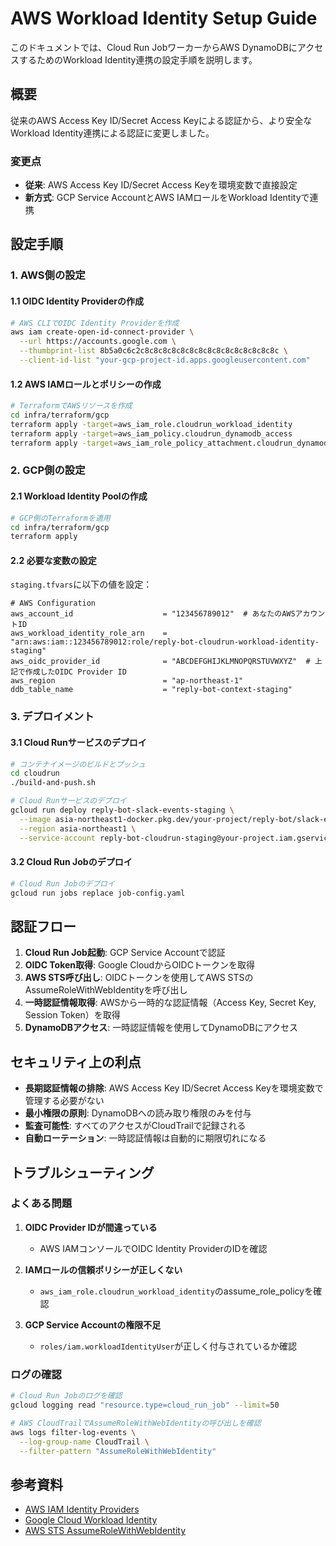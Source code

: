 # AWS Workload Identity Setup Guide

このドキュメントでは、Cloud Run JobワーカーからAWS DynamoDBにアクセスするためのWorkload Identity連携の設定手順を説明します。

## 概要

従来のAWS Access Key ID/Secret Access Keyによる認証から、より安全なWorkload Identity連携による認証に変更しました。

### 変更点

- **従来**: AWS Access Key ID/Secret Access Keyを環境変数で直接設定
- **新方式**: GCP Service AccountとAWS IAMロールをWorkload Identityで連携

## 設定手順

### 1. AWS側の設定

#### 1.1 OIDC Identity Providerの作成

```bash
# AWS CLIでOIDC Identity Providerを作成
aws iam create-open-id-connect-provider \
  --url https://accounts.google.com \
  --thumbprint-list 8b5a0c6c2c8c8c8c8c8c8c8c8c8c8c8c8c8c8c8c \
  --client-id-list "your-gcp-project-id.apps.googleusercontent.com"
```

#### 1.2 AWS IAMロールとポリシーの作成

```bash
# TerraformでAWSリソースを作成
cd infra/terraform/gcp
terraform apply -target=aws_iam_role.cloudrun_workload_identity
terraform apply -target=aws_iam_policy.cloudrun_dynamodb_access
terraform apply -target=aws_iam_role_policy_attachment.cloudrun_dynamodb_policy
```

### 2. GCP側の設定

#### 2.1 Workload Identity Poolの作成

```bash
# GCP側のTerraformを適用
cd infra/terraform/gcp
terraform apply
```

#### 2.2 必要な変数の設定

`staging.tfvars`に以下の値を設定：

```hcl
# AWS Configuration
aws_account_id                    = "123456789012"  # あなたのAWSアカウントID
aws_workload_identity_role_arn    = "arn:aws:iam::123456789012:role/reply-bot-cloudrun-workload-identity-staging"
aws_oidc_provider_id              = "ABCDEFGHIJKLMNOPQRSTUVWXYZ"  # 上記で作成したOIDC Provider ID
aws_region                        = "ap-northeast-1"
ddb_table_name                    = "reply-bot-context-staging"
```

### 3. デプロイメント

#### 3.1 Cloud Runサービスのデプロイ

```bash
# コンテナイメージのビルドとプッシュ
cd cloudrun
./build-and-push.sh

# Cloud Runサービスのデプロイ
gcloud run deploy reply-bot-slack-events-staging \
  --image asia-northeast1-docker.pkg.dev/your-project/reply-bot/slack-events:latest \
  --region asia-northeast1 \
  --service-account reply-bot-cloudrun-staging@your-project.iam.gserviceaccount.com
```

#### 3.2 Cloud Run Jobのデプロイ

```bash
# Cloud Run Jobのデプロイ
gcloud run jobs replace job-config.yaml
```

## 認証フロー

1. **Cloud Run Job起動**: GCP Service Accountで認証
2. **OIDC Token取得**: Google CloudからOIDCトークンを取得
3. **AWS STS呼び出し**: OIDCトークンを使用してAWS STSのAssumeRoleWithWebIdentityを呼び出し
4. **一時認証情報取得**: AWSから一時的な認証情報（Access Key, Secret Key, Session Token）を取得
5. **DynamoDBアクセス**: 一時認証情報を使用してDynamoDBにアクセス

## セキュリティ上の利点

- **長期認証情報の排除**: AWS Access Key ID/Secret Access Keyを環境変数で管理する必要がない
- **最小権限の原則**: DynamoDBへの読み取り権限のみを付与
- **監査可能性**: すべてのアクセスがCloudTrailで記録される
- **自動ローテーション**: 一時認証情報は自動的に期限切れになる

## トラブルシューティング

### よくある問題

1. **OIDC Provider IDが間違っている**
   - AWS IAMコンソールでOIDC Identity ProviderのIDを確認

2. **IAMロールの信頼ポリシーが正しくない**
   - `aws_iam_role.cloudrun_workload_identity`のassume_role_policyを確認

3. **GCP Service Accountの権限不足**
   - `roles/iam.workloadIdentityUser`が正しく付与されているか確認

### ログの確認

```bash
# Cloud Run Jobのログを確認
gcloud logging read "resource.type=cloud_run_job" --limit=50

# AWS CloudTrailでAssumeRoleWithWebIdentityの呼び出しを確認
aws logs filter-log-events \
  --log-group-name CloudTrail \
  --filter-pattern "AssumeRoleWithWebIdentity"
```

## 参考資料

- [AWS IAM Identity Providers](https://docs.aws.amazon.com/IAM/latest/UserGuide/id_roles_providers_create_oidc.html)
- [Google Cloud Workload Identity](https://cloud.google.com/kubernetes-engine/docs/how-to/workload-identity)
- [AWS STS AssumeRoleWithWebIdentity](https://docs.aws.amazon.com/STS/latest/APIReference/API_AssumeRoleWithWebIdentity.html)
